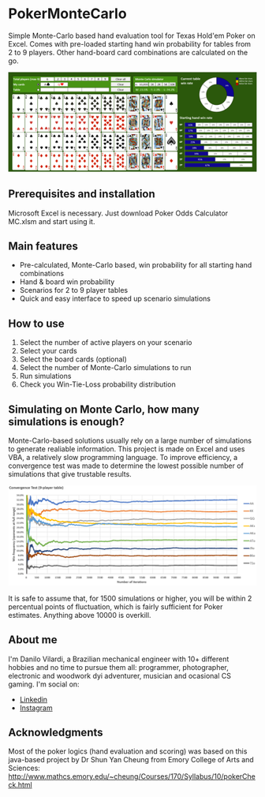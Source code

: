 # PokerMonteCarlo
Simple Monte-Carlo based hand evaluation tool for Texas Hold'em Poker on Excel. Comes with pre-loaded starting hand win probability for tables from 2 to 9 players. Other hand-board card combinations are calculated on the go.

![](images/_MainScreen2.PNG)

## Prerequisites and installation
Microsoft Excel is necessary. Just download Poker Odds Calculator MC.xlsm and start using it.

## Main features
* Pre-calculated, Monte-Carlo based, win probability  for all starting hand combinations
* Hand & board win probability
* Scenarios for 2 to 9 player tables
* Quick and easy interface to speed up scenario simulations

## How to use
1. Select the number of active players on your scenario
1. Select your cards
1. Select the board cards (optional)
1. Select the number of Monte-Carlo simulations to run
1. Run simulations
1. Check you Win-Tie-Loss probability distribution

## Simulating on Monte Carlo, how many simulations is enough?
Monte-Carlo-based solutions usually rely on a large number of simulations to generate realiable information. This project is made on Excel and uses VBA, a relatively slow programming language. To improve efficiency, a convergence test was made to determine the lowest possible number of simulations that give trustable results.

![](images/_Convergence.PNG)

It is safe to assume that, for 1500 simulations or higher, you will be within 2 percentual points of fluctuation, which is fairly sufficient for Poker estimates. Anything above 10000 is overkill.

## About me
I'm Danilo Vilardi, a Brazilian mechanical engineer with 10+ different hobbies and no time to pursue them all: programmer, photographer, electronic and woodwork dyi adventurer, musician and ocasional CS gaming.
I'm social on:
* [Linkedin](https://www.linkedin.com/in/danilo-vilardi/)
* [Instagram](https://www.instagram.com/dvilardi/)

## Acknowledgments
Most of the poker logics (hand evaluation and scoring) was based on this java-based project by Dr Shun Yan Cheung from Emory College of Arts and Sciences: http://www.mathcs.emory.edu/~cheung/Courses/170/Syllabus/10/pokerCheck.html
